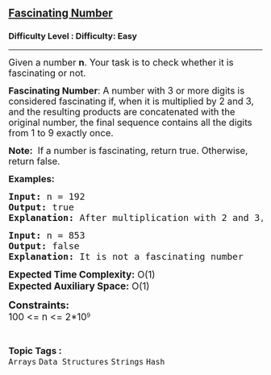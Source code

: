 <h2><a href="https://www.geeksforgeeks.org/problems/fascinating-number3751/1?page=2&category=Strings&difficulty=Easy&sortBy=submissions">Fascinating Number</a></h2><h3>Difficulty Level : Difficulty: Easy</h3><hr><div class="problems_problem_content__Xm_eO"><p><span style="font-size: 18px;">Given a number <strong>n</strong>. Your task is to check whether it is fascinating or not.</span></p>
<p><span style="font-size: 18px;"><strong>Fascinating Number</strong>: A number with 3 or more digits is considered fascinating if, when it is multiplied by 2 and 3, and the resulting </span><span style="font-size: 18px;">products are concatenated with the original number, the final sequence contains all the digits from 1 to 9 exactly once.</span></p>
<p><span style="font-size: 18px;"><strong>Note:</strong>&nbsp; If a number is fascinating, return true. Otherwise, return false.</span></p>
<p><span style="font-size: 18px;"><strong>Examples:</strong></span></p>
<pre><span style="font-size: 18px;"><strong>Input:</strong> n = 192
</span><span style="font-size: 18px;"><strong>Output:</strong> true
<strong>Explanation:</strong> After multiplication with 2 and 3, and concatenating with original number, number will become 192384576 which contains all digits from 1 to 9.</span></pre>
<pre><span style="font-size: 18px;"><strong>Input:</strong> n = 853
<strong>Output:</strong> false
<strong>Explanation:</strong> It is not a fascinating number</span></pre>
<p><span style="font-size: 14pt;"><strong>Expected Time Complexity:</strong> O(1)<br><strong>Expected Auxiliary Space:</strong> O(1)</span></p>
<p><span style="font-size: 20px;"><strong>Constraints:</strong><br><span style="font-size: 14pt;">100 &lt;= n &lt;= </span></span><span style="font-size: 14pt;">2*10</span><sup>9</sup></p></div><br><p><span style=font-size:18px><strong>Topic Tags : </strong><br><code>Arrays</code>&nbsp;<code>Data Structures</code>&nbsp;<code>Strings</code>&nbsp;<code>Hash</code>&nbsp;